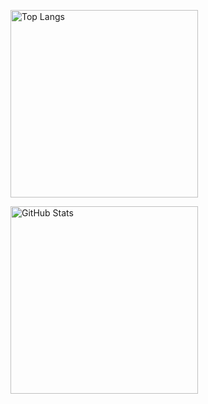 <p align="left">
  <img
    alt="Top Langs" height="300px"
    src="https://github-readme-stats.vercel.app/api/top-langs/?username=ohr486&theme=radical&show_icons=true"
  />

  <img
    alt="GitHub Stats" height="300px"
    src="https://github-readme-stats.vercel.app/api?username=ohr486&theme=merko&show_icons=true"
  />
</p>
